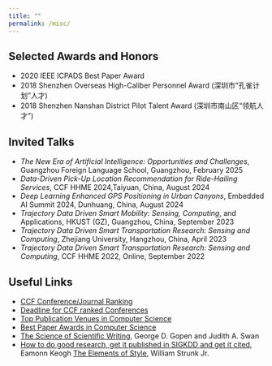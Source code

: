 ```yaml
---
title: ""
permalink: /misc/
---
```


## Selected Awards and Honors

* 2020 IEEE ICPADS Best Paper Award
* 2018 Shenzhen Overseas High-Caliber Personnel Award (深圳市“孔雀计划”人才)
* 2018 Shenzhen Nanshan District Pilot Talent Award (深圳市南山区“领航人才”)

## Invited Talks
* _The New Era of Artificial Intelligence: Opportunities and Challenges_, Guangzhou Foreign Language School, Guangzhou, February 2025
* _Data-Driven Pick-Up Location Recommendation for Ride-Hailing Services_, CCF HHME 2024,Taiyuan, China, August 2024 
* _Deep Learning Enhanced GPS Positioning in Urban Canyons_, Embedded AI Summit 2024, Dunhuang, China, August 2024 
* _Trajectory Data Driven Smart Mobility: Sensing, Computing_, and Applications, HKUST (GZ), Guangzhou, China, September 2023  
* _Trajectory Data Driven Smart Transportation Research: Sensing and Computing_, Zhejiang University, Hangzhou, China, April 2023   
* _Trajectory Data Driven Smart Transportation Research: Sensing and Computing_, CCF HHME 2022, Online, September 2022   

## Useful Links

* [CCF Conference/Journal Ranking](https://www.ccf.org.cn/Academic_Evaluation/By_category/)
* [Deadline for CCF ranked Conferences](https://ccfddl.github.io/)
* [Top Publication Venues in Computer Science](https://www.cs.cornell.edu/andru/csconf.html)
* [Best Paper Awards in Computer Science](https://jeffhuang.com/best_paper_awards/#pods)
* [The Science of Scientific Writing](https://cseweb.ucsd.edu/~swanson/papers/science-of-writing.pdf), George D. Gopen and Judith A. Swan
* [How to do good research, get it published in SIGKDD and get it cited](https://www.cs.ucr.edu/~eamonn/Keogh_SIGKDD09_tutorial.pdf), Eamonn Keogh
[The Elements of Style](https://faculty.washington.edu/heagerty/Courses/b572/public/StrunkWhite.pdf), William Strunk Jr.


<!--
<br />
<br />

<div style="float:right">
<a href="https://clustrmaps.com/site/1bqeu"  title="Visit tracker" ><img src="//www.clustrmaps.com/map_v2.png?d=28WI0twzaQdhIK84jFxPVamYvQvzwJHcf7aDEG_2Tts&cl=ffffff" /></a>
</div>
-->